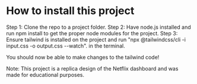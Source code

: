# How to install this project

Step 1: Clone the repo to a project folder.
Step 2: Have node.js installed and run npm install to get the proper node modules for the project.
Step 3: Ensure tailwind is installed on the project and run "npx @tailwindcss/cli -i input.css -o output.css --watch". in the terminal.

You should now be able to make changes to the tailwind code!

Note:
This project is a replica design of the Netflix dashboard and was made for educational purposes.

